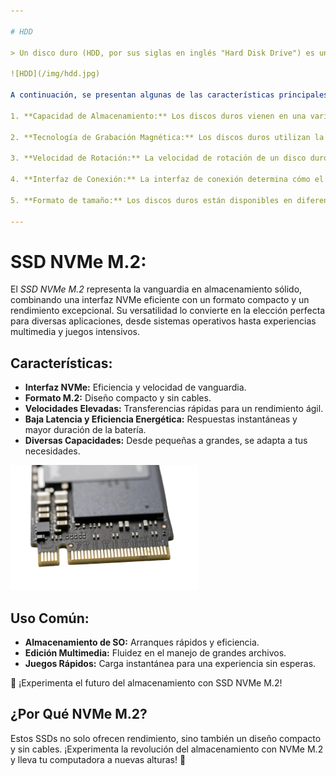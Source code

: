 ```yaml
---

# HDD

> Un disco duro (HDD, por sus siglas en inglés "Hard Disk Drive") es un dispositivo de almacenamiento no volátil que utiliza discos magnéticos para almacenar datos.

![HDD](/img/hdd.jpg)

A continuación, se presentan algunas de las características principales de los discos duros:

1. **Capacidad de Almacenamiento:** Los discos duros vienen en una variedad de capacidades, desde gigabytes (GB) hasta terabytes (TB) y, más recientemente, petabytes (PB). La capacidad de almacenamiento es una de las características más destacadas y varía según el modelo y la marca del disco duro.

2. **Tecnología de Grabación Magnética:** Los discos duros utilizan la tecnología de grabación magnética para almacenar datos en discos recubiertos de material magnético. Los datos se almacenan en pistas y sectores.

3. **Velocidad de Rotación:** La velocidad de rotación de un disco duro se mide en revoluciones por minuto (RPM). Las unidades de disco duro pueden tener velocidades típicas de 5,400 RPM, 7,200 RPM o más para ofrecer un acceso más rápido a los datos.

4. **Interfaz de Conexión:** La interfaz de conexión determina cómo el disco duro se conecta y comunica con otros componentes del ordenador. Las interfaces comunes incluyen SATA (Serial ATA) y, e unos más antiguos, IDE (Integrated Drive Electronics).

5. **Formato de tamaño:** Los discos duros están disponibles en diferentes tamaños físicos, siendo los más comunes los de 3.5 pulgadas para computadoras de escritorio y los de 2.5 pulgadas para laptops.

---
```


# SSD NVMe M.2:

El *SSD NVMe M.2* representa la vanguardia en almacenamiento sólido, combinando una interfaz NVMe eficiente con un formato compacto y un rendimiento excepcional. Su versatilidad lo convierte en la elección perfecta para diversas aplicaciones, desde sistemas operativos hasta experiencias multimedia y juegos intensivos.

## Características:

* **Interfaz NVMe:** Eficiencia y velocidad de vanguardia.
* **Formato M.2:** Diseño compacto y sin cables.
* **Velocidades Elevadas:** Transferencias rápidas para un rendimiento ágil.
* **Baja Latencia y Eficiencia Energética:** Respuestas instantáneas y mayor duración de la batería.
* **Diversas Capacidades:** Desde pequeñas a grandes, se adapta a tus necesidades.
 <img src="img/m2.png" width="300"/>

## Uso Común:

* **Almacenamiento de SO:** Arranques rápidos y eficiencia.
* **Edición Multimedia:** Fluidez en el manejo de grandes archivos.
* **Juegos Rápidos:** Carga instantánea para una experiencia sin esperas.

🚀 ¡Experimenta el futuro del almacenamiento con SSD NVMe M.2!

## ¿Por Qué NVMe M.2?

Estos SSDs no solo ofrecen rendimiento, sino también un diseño compacto y sin cables. ¡Experimenta la revolución del almacenamiento con NVMe M.2 y lleva tu computadora a nuevas alturas! 🚀
